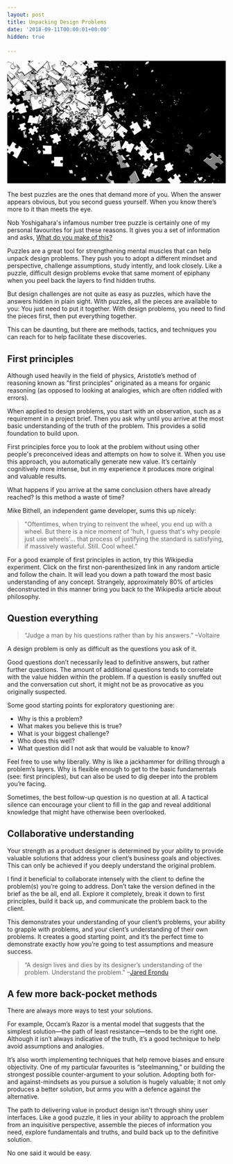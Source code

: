 ```yaml
---
layout: post
title: Unpacking Design Problems
date: '2018-09-11T00:00:01+00:00'
hidden: true

---
```


![](/img/puzzle-1.png)

The best puzzles are the ones that demand more of you. When the answer appears obvious, but you second guess yourself. When you know there’s more to it than meets the eye.

Nob Yoshigahara's infamous number tree puzzle is certainly one of my personal favourites for just these reasons. It gives you a set of information and asks, [What do you make of this?](https://jordanm.co.uk/img/puzzle.png)

Puzzles are a great tool for strengthening mental muscles that can help unpack design problems. They push you to adopt a different mindset and perspective, challenge assumptions, study intently, and look closely. Like a puzzle, difficult design problems evoke that same moment of epiphany when you peel back the layers to find hidden truths.

But design challenges are not quite as easy as puzzles, which have the answers hidden in plain sight. With puzzles, all the pieces are available to you: You just need to put it together. With design problems, you need to find the pieces first, then put everything together.

This can be daunting, but there are methods, tactics, and techniques you can reach for to help facilitate these discoveries.

## First principles

Although used heavily in the field of physics, Aristotle’s method of reasoning known as "first principles" originated as a means for organic reasoning (as opposed to looking at analogies, which are often riddled with errors).

When applied to design problems, you start with an observation, such as a requirement in a project brief. Then you ask why until you arrive at the most basic understanding of the truth of the problem. This provides a solid foundation to build upon.

First principles force you to look at the problem without using other people's preconceived ideas and attempts on how to solve it. When you use this approach, you automatically generate new value. It’s certainly cognitively more intense, but in my experience it produces more original and valuable results.

What happens if you arrive at the same conclusion others have already reached? Is this method a waste of time?

Mike Bithell, an independent game developer, sums this up nicely:

> "Oftentimes, when trying to reinvent the wheel, you end up with a wheel. But there is a nice moment of 'huh, I guess that's why people just use wheels'... that process of justifying the standard is satisfying, if massively wasteful. Still. Cool wheel."

For a good example of first principles in action, try this Wikipedia experiment. Click on the first non-parenthesized link in any random article and follow the chain. It will lead you down a path toward the most basic understanding of any concept. Strangely, approximately 80% of articles deconstructed in this manner bring you back to the Wikipedia article about philosophy.

## Question everything

> “Judge a man by his questions rather than by his answers.” –Voltaire

A design problem is only as difficult as the questions you ask of it.

Good questions don’t necessarily lead to definitive answers, but rather further questions. The amount of additional questions tends to correlate with the value hidden within the problem. If a question is easily snuffed out and the conversation cut short, it might not be as provocative as you originally suspected.

Some good starting points for exploratory questioning are:
* Why is this a problem?
* What makes you believe this is true?
* What is your biggest challenge?
* Who does this well?
* What question did I not ask that would be valuable to know?

Feel free to use why liberally. Why is like a jackhammer for drilling through a problem’s layers. Why is flexible enough to get to the basic fundamentals (see: first principles), but can also be used to dig deeper into the problem you’re facing.

Sometimes, the best follow-up question is no question at all. A tactical silence can encourage your client to fill in the gap and reveal additional knowledge that might have otherwise been overlooked.

## Collaborative understanding

Your strength as a product designer is determined by your ability to provide valuable solutions that address your client’s business goals and objectives. This can only be achieved if you deeply understand the original problem.

I find it beneficial to collaborate intensely with the client to define the problem(s) you’re going to address. Don’t take the version defined in the brief as the be all, end all. Explore it completely, break it down to first principles, build it back up, and communicate the problem back to the client.

This demonstrates your understanding of your client’s problems, your ability to grapple with problems, and your client’s understanding of their own problems. It creates a good starting point, and it’s the perfect time to demonstrate exactly how you’re going to test assumptions and measure success.

> “A design lives and dies by its designer’s understanding of the problem. Understand the problem." –[Jared Erondu](https://twitter.com/erondu/status/987354283883446272)

## A few more back-pocket methods

There are always more ways to test your solutions.

For example, Occam’s Razor is a mental model that suggests that the simplest solution—the path of least resistance—tends to be the right one. Although it isn’t always indicative of the truth, it’s a good technique to help avoid assumptions and analogies.

It’s also worth implementing techniques that help remove biases and ensure objectivity. One of my particular favourites is “steelmanning,” or building the strongest possible counter-argument to your solution. Adopting both for- and against-mindsets as you pursue a solution is hugely valuable; it not only produces a better solution, but arms you with a defence against the alternative.

The path to delivering value in product design isn't through shiny user interfaces. Like a good puzzle, it lies in your ability to approach the problem from an inquisitive perspective, assemble the pieces of information you need, explore fundamentals and truths, and build back up to the definitive solution.

No one said it would be easy.
